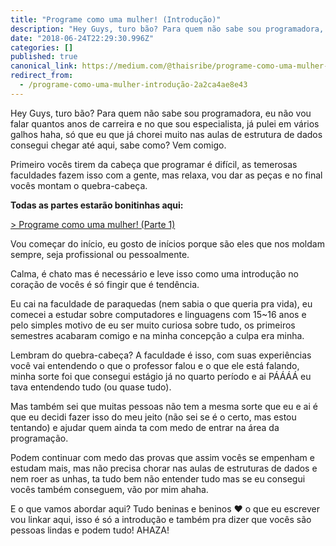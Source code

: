 ```yaml
---
title: "Programe como uma mulher! (Introdução)"
description: "Hey Guys, turo bão? Para quem não sabe sou programadora, eu não vou falar quantos anos de carreira e no que sou especialista, já pulei em…"
date: "2018-06-24T22:29:30.996Z"
categories: []
published: true
canonical_link: https://medium.com/@thaisribe/programe-como-uma-mulher-introdu%C3%A7%C3%A3o-2a2ca4ae8e43
redirect_from:
  - /programe-como-uma-mulher-introdução-2a2ca4ae8e43
---
```


Hey Guys, turo bão? Para quem não sabe sou programadora, eu não vou falar quantos anos de carreira e no que sou especialista, já pulei em vários galhos haha, só que eu que já chorei muito nas aulas de estrutura de dados consegui chegar até aqui, sabe como? Vem comigo.

Primeiro vocês tirem da cabeça que programar é difícil, as temerosas faculdades fazem isso com a gente, mas relaxa, vou dar as peças e no final vocês montam o quebra-cabeça.

**Todas as partes estarão bonitinhas aqui:**

[\> Programe como uma mulher! (Parte 1)](https://medium.com/@enzavalentina/programe-como-uma-mulher-parte-1-4be518fe2a76)

Vou começar do início, eu gosto de inícios porque são eles que nos moldam sempre, seja profissional ou pessoalmente.

Calma, é chato mas é necessário e leve isso como uma introdução no coração de vocês é só fingir que é tendência.

Eu cai na faculdade de paraquedas (nem sabia o que queria pra vida), eu comecei a estudar sobre computadores e linguagens com 15~16 anos e pelo simples motivo de eu ser muito curiosa sobre tudo, os primeiros semestres acabaram comigo e na minha concepção a culpa era minha.

Lembram do quebra-cabeça? A faculdade é isso, com suas experiências você vai entendendo o que o professor falou e o que ele está falando, minha sorte foi que consegui estágio já no quarto período e ai PÁÁÁÁ eu tava entendendo tudo (ou quase tudo).

Mas também sei que muitas pessoas não tem a mesma sorte que eu e ai é que eu decidi fazer isso do meu jeito (não sei se é o certo, mas estou tentando) e ajudar quem ainda ta com medo de entrar na área da programação.

Podem continuar com medo das provas que assim vocês se empenham e estudam mais, mas não precisa chorar nas aulas de estruturas de dados e nem roer as unhas, ta tudo bem não entender tudo mas se eu consegui vocês também conseguem, vão por mim ahaha.

E o que vamos abordar aqui? Tudo beninas e beninos ❤ o que eu escrever vou linkar aqui, isso é só a introdução e também pra dizer que vocês são pessoas lindas e podem tudo! AHAZA!

